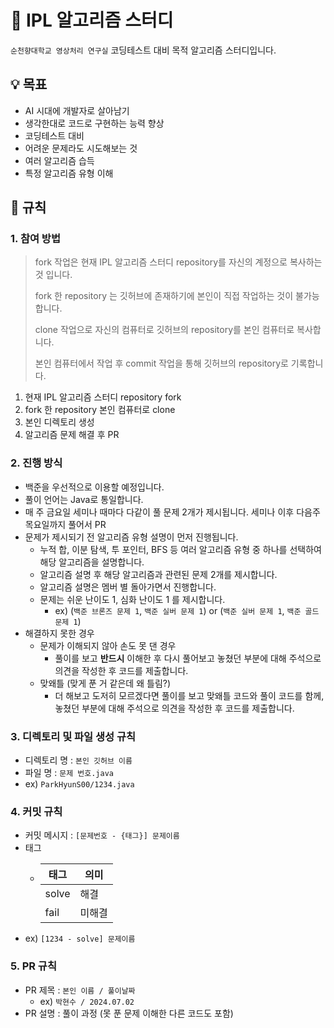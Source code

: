 # 📖 IPL 알고리즘 스터디

`순천향대학교 영상처리 연구실` 코딩테스트 대비 목적 알고리즘 스터디입니다.


## 💡 목표
- AI 시대에 개발자로 살아남기
- 생각한대로 코드로 구현하는 능력 향상
- 코딩테스트 대비
- 어려운 문제라도 시도해보는 것
- 여러 알고리즘 습득
- 특정 알고리즘 유형 이해


## 🚥 규칙

### 1. 참여 방법

> fork 작업은 현재 IPL 알고리즘 스터디 repository를 자신의 계정으로 복사하는 것 입니다.
> 
> fork 한 repository 는 깃허브에 존재하기에 본인이 직접 작업하는 것이 불가능합니다.
> 
> clone 작업으로 자신의 컴퓨터로 깃허브의 repository를 본인 컴퓨터로 복사합니다.
>
> 본인 컴퓨터에서 작업 후 commit 작업을 통해 깃허브의 repository로 기록합니다.


1. 현재 IPL 알고리즘 스터디 repository fork
2. fork 한 repository 본인 컴퓨터로 clone
3. 본인 디렉토리 생성
4. 알고리즘 문제 해결 후 PR

### 2. 진행 방식

- 백준을 우선적으로 이용할 예정입니다.
- 풀이 언어는 Java로 통일합니다.
- 매 주 금요일 세미나 때마다 다같이 풀 문제 2개가 제시됩니다. 세미나 이후 다음주 목요일까지 풀어서 PR
- 문제가 제시되기 전 알고리즘 유형 설명이 먼저 진행됩니다.
  - 누적 합, 이분 탐색, 투 포인터, BFS 등 여러 알고리즘 유형 중 하나를 선택하여 해당 알고리즘을 설명합니다.
  - 알고리즘 설명 후 해당 알고리즘과 관련된 문제 2개를 제시합니다.
  - 알고리즘 설명은 멤버 별 돌아가면서 진행합니다.
  - 문제는 쉬운 난이도 1, 심화 난이도 1 를 제시합니다.
    - ex) (`백준 브론즈 문제 1`, `백준 실버 문제 1`) or (`백준 실버 문제 1`, `백준 골드 문제 1`)
- 해결하지 못한 경우 
  - 문제가 이해되지 않아 손도 못 댄 경우
    - 풀이를 보고 **반드시** 이해한 후 다시 풀어보고 놓쳤던 부분에 대해 주석으로 의견을 작성한 후 코드를 제출합니다.
  - 맞왜틀 (맞게 푼 거 같은데 왜 틀림?)
    - 더 해보고 도저히 모르겠다면 풀이를 보고 맞왜틀 코드와 풀이 코드를 함께, 놓쳤던 부분에 대해 주석으로 의견을 작성한 후 코드를 제출합니다.


### 3. 디렉토리 및 파일 생성 규칙

- 디렉토리 명 : `본인 깃허브 이름`
- 파일 명 : `문제 번호.java`
- ex) `ParkHyunS00/1234.java`


### 4. 커밋 규칙

- 커밋 메시지 : `[문제번호 - {태그}] 문제이름`
- 태그
  - | 태그   | 의미  |
    | ------|----- |
    | solve | 해결  |
    | fail  | 미해결 |
- ex) `[1234 - solve] 문제이름`


### 5. PR 규칙

- PR 제목 : `본인 이름 / 풀이날짜`
  - ex) `박현수 / 2024.07.02`
- PR 설명 : 풀이 과정 (못 푼 문제 이해한 다른 코드도 포함)
